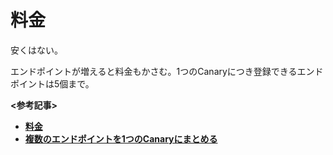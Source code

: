 # 料金
安くはない。  

エンドポイントが増えると料金もかさむ。1つのCanaryにつき登録できるエンドポイントは5個まで。  

**<参考記事>**
- [**料金**](https://www.site24x7.jp/blog/cloudwatch-synthetics/)
- [**複数のエンドポイントを1つのCanaryにまとめる**](https://dev.classmethod.jp/articles/tried-multi-step-api-monitoring/)
